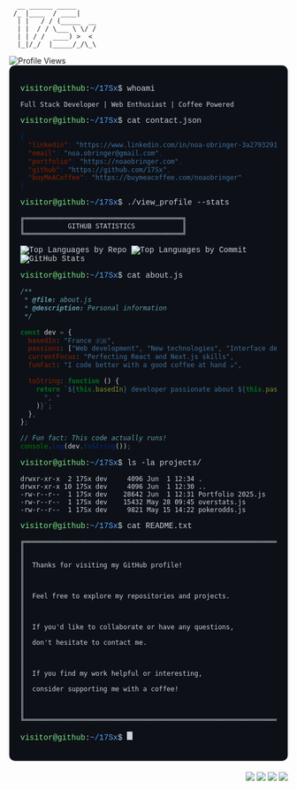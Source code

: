 ```ascii
  __ ______ _____
 /_ |____  / ____|
  | |   / / (_____  __
  | |  / / \___ \ \/ /
  | | / /  ____) >  <
  |_|/_/  |_____/_/\_\

```

<div>
  <img src="https://komarev.com/ghpvc/?username=17Sx&style=for-the-badge&color=4F46E5" alt="Profile Views" />
</div>

<div style="background-color: #0d1117; color: #c9d1d9; font-family: 'Courier New', Courier, monospace; padding: 20px; border-radius: 10px; margin-bottom: 20px;">

<span style="color: #7ee787">visitor@github</span>:<span style="color: #58a6ff">~/17Sx</span>$ whoami

```
Full Stack Developer | Web Enthusiast | Coffee Powered
```

<span style="color: #7ee787">visitor@github</span>:<span style="color: #58a6ff">~/17Sx</span>$ cat contact.json

```json
{
  "linkedin": "https://www.linkedin.com/in/noa-obringer-3a2793291/",
  "email": "noa.obringer@gmail.com",
  "portfolio": "https://noaobringer.com",
  "github": "https://github.com/17Sx",
  "buyMeACoffee": "https://buymeacoffee.com/noaobringer"
}
```

<span style="color: #7ee787">visitor@github</span>:<span style="color: #58a6ff">~/17Sx</span>$ ./view_profile --stats

```
╔════════════════════════════════════════╗
║           GITHUB STATISTICS            ║
╚════════════════════════════════════════╝
```

<img src="https://github-profile-summary-cards.vercel.app/api/cards/repos-per-language?username=17Sx&theme=nord_dark" alt="Top Languages by Repo" />
<img src="https://github-profile-summary-cards.vercel.app/api/cards/most-commit-language?username=17Sx&theme=nord_dark" alt="Top Languages by Commit" />
<img src="https://github-profile-summary-cards.vercel.app/api/cards/profile-details?username=17Sx&theme=nord_dark" alt="GitHub Stats" />


<span style="color: #7ee787">visitor@github</span>:<span style="color: #58a6ff">~/17Sx</span>$ cat about.js

```javascript
/**
 * @file: about.js
 * @description: Personal information
 */

const dev = {
  basedIn: "France 🇫🇷",
  passions: ["Web development", "New technologies", "Interface design"],
  currentFocus: "Perfecting React and Next.js skills",
  funFact: "I code better with a good coffee at hand ☕",

  toString: function () {
    return `${this.basedIn} developer passionate about ${this.passions.join(
      ", "
    )}`;
  },
};

// Fun fact: This code actually runs!
console.log(dev.toString());
```

<span style="color: #7ee787">visitor@github</span>:<span style="color: #58a6ff">~/17Sx</span>$ ls -la projects/

```
drwxr-xr-x  2 17Sx dev     4096 Jun  1 12:34 .
drwxr-xr-x 10 17Sx dev     4096 Jun  1 12:30 ..
-rw-r--r--  1 17Sx dev    28642 Jun  1 12:31 Portfolio 2025.js
-rw-r--r--  1 17Sx dev    15432 May 28 09:45 overstats.js
-rw-r--r--  1 17Sx dev     9821 May 15 14:22 pokerodds.js

```

<span style="color: #7ee787">visitor@github</span>:<span style="color: #58a6ff">~/17Sx</span>$ cat README.txt

```
╔════════════════════════════════════════════════════════════════════════════╗
║                                                                            ║
║  Thanks for visiting my GitHub profile!                                    ║
║                                                                            ║
║  Feel free to explore my repositories and projects.                        ║
║                                                                            ║
║  If you'd like to collaborate or have any questions,                       ║
║  don't hesitate to contact me.                                             ║
║                                                                            ║
║  If you find my work helpful or interesting,                               ║
║  consider supporting me with a coffee!                                     ║
║                                                                            ║
╚════════════════════════════════════════════════════════════════════════════╝
```

<span style="color: #7ee787">visitor@github</span>:<span style="color: #58a6ff">~/17Sx</span>$ <span style="animation: blinker 1s linear infinite; display: inline-block; width: 10px; height: 15px; background-color: #c9d1d9;"></span>

</div>

<div align="right">
  <a href="https://www.linkedin.com/in/noa-obringer-3a2793291/"><img src="https://img.shields.io/badge/-LinkedIn-0A66C2?style=flat&logo=linkedin&logoColor=white"/></a>
  <a href="mailto:noa.obringer@gmail.com"><img src="https://img.shields.io/badge/-Email-EA4335?style=flat&logo=gmail&logoColor=white"/></a>
  <a href="https://noaobringer.com"><img src="https://img.shields.io/badge/-Portfolio-4F46E5?style=flat&logo=safari&logoColor=white"/></a>
  <a href="https://buymeacoffee.com/noaobringer"><img src="https://img.shields.io/badge/-Buy%20Me%20a%20Coffee-FFDD00?style=flat&logo=buymeacoffee&logoColor=black"/></a>
</div>

